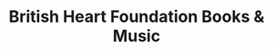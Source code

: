 ---
title: "British Heart Foundation Books & Music"
url: /bristol/british-heart-foundation-books-und-music/
shop: Bücher
---
